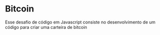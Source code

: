 # Bitcoin

Esse desafio de código em Javascript consiste no 
desenvolvimento de um código para criar uma carteira de bitcoin

